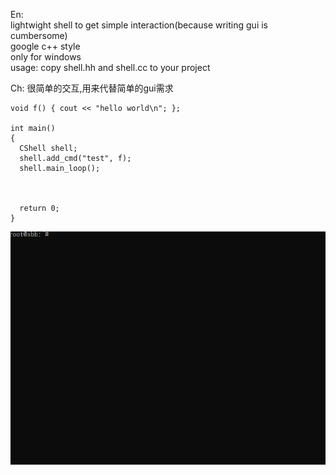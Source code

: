 En:  
lightwight shell to get simple interaction(because writing gui is cumbersome)  
google c++ style  
only for windows  
usage: copy shell.hh and shell.cc to your project  

Ch: 
很简单的交互,用来代替简单的gui需求


```
void f() { cout << "hello world\n"; };

int main()
{
  CShell shell;
  shell.add_cmd("test", f);
  shell.main_loop();
  


  return 0;
}
```

![img](https://github.com/helloobaby/shell/blob/master/1.gif)




